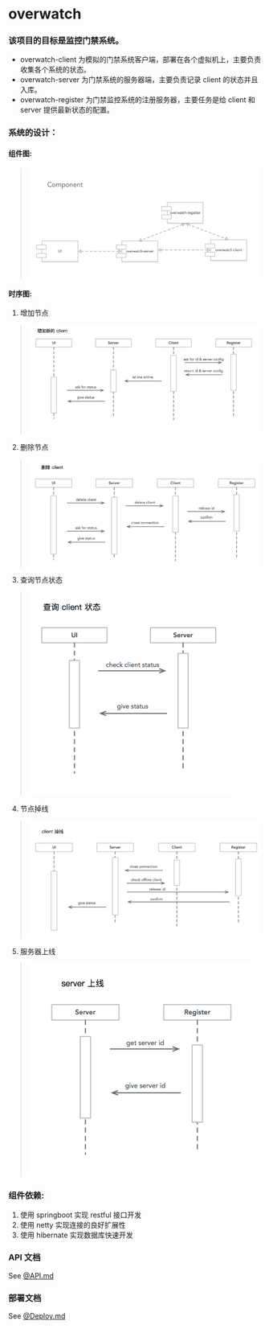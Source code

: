 overwatch
===

### 该项目的目标是监控门禁系统。

+ overwatch-client 为模拟的门禁系统客户端，部署在各个虚拟机上，主要负责收集各个系统的状态。
+ overwatch-server 为门禁系统的服务器端，主要负责记录 client 的状态并且入库。
+ overwatch-register 为门禁监控系统的注册服务器，主要任务是给 client 和 server 提供最新状态的配置。

### 系统的设计：

#### 组件图:
> ![component](./docs/images/component.png)

#### 时序图:
1. 增加节点
> ![add client](./docs/images/sequence/addclient.png)

2. 删除节点
> ![delete client](./docs/images/sequence/deleteclient.png)

3. 查询节点状态
> ![check client](./docs/images/sequence/checkclient.png)

4. 节点掉线
> ![offline client](./docs/images/sequence/clientoffline.png)

5. 服务器上线
> ![online server](./docs/images/sequence/onlineserver.png)

### 组件依赖:

1. 使用 springboot 实现 restful 接口开发
2. 使用 netty 实现连接的良好扩展性
3. 使用 hibernate 实现数据库快速开发

### API 文档
See [@API.md](./API.md)

### 部署文档
See [@Deploy.md](./Deploy.md)
